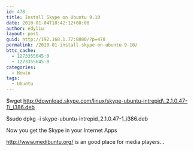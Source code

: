 ```yaml
---
id: 478
title: Install Skype on Ubuntu 9.10
date: 2010-01-04T18:42:12+00:00
author: edyliu
layout: post
guid: http://192.168.1.77:8880/?p=478
permalink: /2010-01-install-skype-on-ubuntu-9-10/
bttc_cache:
  - 1273355645:0
  - 1273355645:0
categories:
  - Howto
tags:
  - Ubuntu
---
```

$wget http://download.skype.com/linux/skype-ubuntu-intrepid\_2.1.0.47-1\_i386.deb
  
$sudo dpkg -i skype-ubuntu-intrepid\_2.1.0.47-1\_i386.deb

Now you get the Skype in your Internet Apps

http://www.medibuntu.org/ is an good place for media players&#8230;
